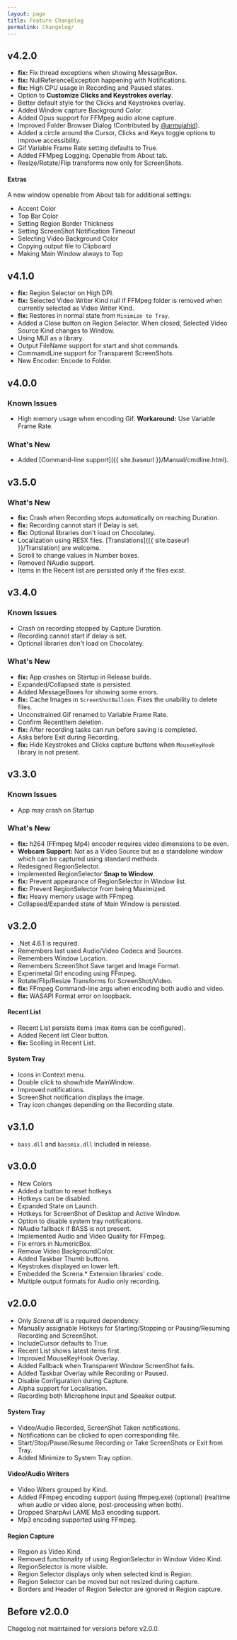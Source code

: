 ```yaml
---
layout: page
title: Feature Changelog
permalink: Changelog/
---
```


## v4.2.0
- **fix:** Fix thread exceptions when showing MessageBox.
- **fix:** NullReferenceException happening with Notifications.
- **fix:** High CPU usage in Recording and Paused states.
- Option to **Customize Clicks and Keystrokes overlay**.
- Better default style for the Clicks and Keystrokes overlay.
- Added Window capture Background Color.
- Added Opus support for FFMpeg audio alone capture.
- Improved Folder Browser Dialog (Contributed by [@armujahid](https://github.com/armujahid)).
- Added a circle around the Cursor, Clicks and Keys toggle options to improve accessibility.
- Gif Variable Frame Rate setting defaults to True.
- Added FFMpeg Logging. Openable from About tab.
- Resize/Rotate/Flip transforms now only for ScreenShots.

#### Extras
A new window openable from About tab for additional settings:
- Accent Color
- Top Bar Color
- Setting Region Border Thickness
- Setting ScreenShot Notification Timeout
- Selecting Video Background Color
- Copying output file to Clipboard
- Making Main Window always to Top

## v4.1.0
- **fix:** Region Selector on High DPI.
- **fix:** Selected Video Writer Kind null if FFMpeg folder is removed when currently selected as Video Writer Kind.
- **fix:** Restores in normal state from `Minimize to Tray`.
- Added a Close button on Region Selector. When closed, Selected Video Source Kind changes to Window.
- Using MUI as a library.
- Output FileName support for start and shot commands.
- CommamdLine support for Transparent ScreenShots.
- New Encoder: Encode to Folder.

## v4.0.0
### Known Issues
- High memory usage when encoding Gif.
  **Workaround:** Use Variable Frame Rate.

### What's New
- Added [Command-line support]({{ site.baseurl }}/Manual/cmdline.html).

## v3.5.0

### What's New
- **fix:** Crash when Recording stops automatically on reaching Duration.
- **fix:** Recording cannot start if Delay is set.
- **fix:** Optional libraries don't load on Chocolatey.
- Localization using RESX files. [Translations]({{ site.baseurl }}/Translation) are welcome.
- Scroll to change values in Number boxes.
- Removed NAudio support.
- Items in the Recent list are persisted only if the files exist.

## v3.4.0

### Known Issues
- Crash on recording stopped by Capture Duration.
- Recording cannot start if delay is set.
- Optional libraries don't load on Chocolatey.

### What's New
- **fix:** App crashes on Startup in Release builds.
- Expanded/Collapsed state is persisted.
- Added MessageBoxes for showing some errors.
- **fix:** Cache Images in `ScreenShotBalloon`. Fixes the unability to delete files.
- Unconstrained Gif renamed to Variable Frame Rate.
- Confirm RecentItem deletion.
- **fix:** After recording tasks can run before saving is completed.
- Asks before Exit during Recording.
- **fix:** Hide Keystrokes and Clicks capture buttons when `MouseKeyHook` library is not present.

## v3.3.0

### Known Issues
- App may crash on Startup

### What's New
- **fix:** h264 (FFmpeg Mp4) encoder requires video dimensions to be even.
- **Webcam Support:** Not as a Video Source but as a standalone window which can be captured using standard methods.
- Redesigned RegionSelector.
- Implemented RegionSelector **Snap to Window**.
- **fix:** Prevent appearance of RegionSelector in Window list.
- **fix:** Prevent RegionSelector from being Maximized.
- **fix:** Heavy memory usage with FFmpeg.
- Collapsed/Expanded state of Main Window is persisted.

## v3.2.0
- .Net 4.6.1 is required.
- Remembers last used Audio/Video Codecs and Sources.
- Remembers Window Location.
- Remembers ScreenShot Save target and Image Format.
- Experimetal Gif encoding using FFmpeg.
- Rotate/Flip/Resize Transforms for ScreenShot/Video.
- **fix:** FFmpeg Command-line args when encoding both audio and video.
- **fix:** WASAPI Format error on loopback.

#### Recent List
- Recent List persists items (max items can be configured).
- Added Recent list Clear button.
- **fix:** Scolling in Recent List.

#### System Tray
- Icons in Context menu.
- Double click to show/hide MainWindow.
- Improved notifications.
- ScreenShot notification displays the image.
- Tray icon changes depending on the Recording state.

## v3.1.0
- `bass.dll` and `bassmix.dll` included in release.

## v3.0.0
- New Colors
- Added a button to reset hotkeys
- Hotkeys can be disabled.
- Expanded State on Launch.
- Hotkeys for ScreenShot of Desktop and Active Window.
- Option to disable system tray notifications.
- NAudio fallback if BASS is not present.
- Implemented Audio and Video Quality for FFmpeg.
- Fix errors in NumericBox.
- Remove Video BackgroundColor.
- Added Taskbar Thumb buttons.
- Keystrokes displayed on lower left.
- Embedded the Screna.* Extension libraries' code.
- Multiple output formats for Audio only recording.

## v2.0.0
- Only _Screna.dll_ is a required dependency.
- Manually assignable Hotkeys for Starting/Stopping or Pausing/Resuming Recording and ScreenShot.
- IncludeCursor defaults to True.
- Recent List shows latest items first.
- Improved MouseKeyHook Overlay.
- Added Fallback when Transparent Window ScreenShot fails.
- Added Taskbar Overlay while Recording or Paused.
- Disable Configuration during Capture.
- Alpha support for Localisation.
- Recording both Microphone input and Speaker output.

#### System Tray
- Video/Audio Recorded, ScreenShot Taken notifications.
- Notifications can be clicked to open corresponding file.
- Start/Stop/Pause/Resume Recording or Take ScreenShots or Exit from Tray.
- Added Minimize to System Tray option.

#### Video/Audio Writers
- Video Witers grouped by Kind.
- Added FFmpeg encoding support (using ffmpeg.exe) (optional) (realtime when audio or video alone, post-processing when both).
- Dropped SharpAvi LAME Mp3 encoding support.
- Mp3 encoding supported using FFmpeg.

#### Region Capture
- Region as Video Kind.
- Removed functionality of using RegionSelector in Window Video Kind.
- RegionSelector is more visible.
- Region Selector displays only when selected kind is Region.
- Region Selector can be moved but not resized during capture.
- Borders and Header of Region Selector are ignored in Region capture.

## Before v2.0.0
Chagelog not maintained for versions before v2.0.0.
